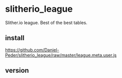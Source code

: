 # slitherio_league
Slither.io league. Best of the best tables.

## install
https://github.com/Daniel-Peder/slitherio_league/raw/master/league.meta.user.js

## version
